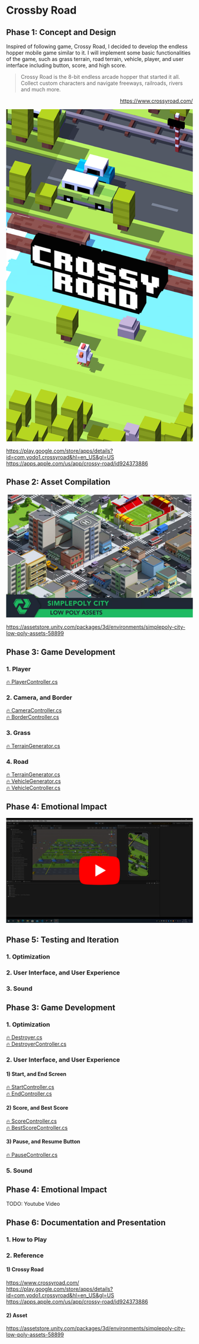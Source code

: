 # Crossby Road

## Phase 1: Concept and Design

<!-- Brainstorm a concept for your VR experience, drawing inspiration from the articles.
Sketch a basic design for your virtual environment, considering elements like nature, Earth, space, wildlife, humanity, and the emotional impact you want to convey. -->

Inspired of following game, Crossy Road, I decided to develop the endless hopper mobile game similar to it. I will implement some basic functionalities of the game, such as grass terrain, road terrain, vehicle, player, and user interface including button, score, and high score.

<blockquote>
Crossy Road is the 8-bit endless arcade hopper that started it all. Collect custom characters and navigate freeways, railroads, rivers and much more.
</blockquote>

<div align="right">
    <a href="https://www.crossyroad.com/  ">https://www.crossyroad.com/</a>
</div>

<p align="center">
    <img src="/ReadmeAssets/CrossyRoad.webp">
</p>

https://play.google.com/store/apps/details?id=com.yodo1.crossyroad&hl=en_US&gl=US  
https://apps.apple.com/us/app/crossy-road/id924373886

## Phase 2: Asset Compilation

<!-- Use readily available 3D models, textures, and assets (or create simple ones) to build your virtual environment.
Ensure that the assets align with your chosen theme and design. -->

<p align="center">
    <img src="/ReadmeAssets/SimplePolyCity.webp">
</p>

https://assetstore.unity.com/packages/3d/environments/simplepoly-city-low-poly-assets-58899

## Phase 3: Game Development

<!-- Using the Unreal Engine VR Template, begin constructing your first environment.
Implement basic user interactions, such as the ability to look around and navigate the space. -->

### 1. Player

<a href="/Assets/Scripts/PlayerController.cs">🔥 PlayerController.cs</a>

### 2. Camera, and Border

<a href="/Assets/Scripts/CameraController.cs">🔥 CameraController.cs</a>  
<a href="/Assets/Scripts/BorderController.cs">🔥 BorderController.cs</a>

### 3. Grass

<a href="/Assets/Scripts/TerrainGenerator.cs">🔥 TerrainGenerator.cs</a>

### 4. Road

<a href="/Assets/Scripts/TerrainGenerator.cs">🔥 TerrainGenerator.cs</a>  
<a href="/Assets/Scripts/VehicleGenerator.cs">🔥 VehicleGenerator.cs</a>  
<a href="/Assets/Scripts/VehicleController.cs">🔥 VehicleController.cs</a>

## Phase 4: Emotional Impact

<!-- Students will focus on creating an emotional impact in their VR experience, drawing from the readings.
Consider using lighting, sound, and storytelling elements to evoke specific emotions within users. -->

[![](ReadmeAssets/Thumbnail%201.png)](https://youtu.be/WVmYFeS8sS4)

## Phase 5: Testing and Iteration

<!-- Test your VR experience to ensure it runs smoothly and effectively.
Gather feedback from peers and make necessary adjustments to enhance the user experience. -->

### 1. Optimization

### 2. User Interface, and User Experience

### 3. Sound

## Phase 3: Game Development

<!-- Using the Unreal Engine VR Template, begin constructing your first environment.
Implement basic user interactions, such as the ability to look around and navigate the space. -->

### 1. Optimization

<a href="/Assets/Scripts/Destroyer.cs">🔥 Destroyer.cs</a>  
<a href="/Assets/Scripts/DestroyerController.cs">🔥 DestroyerController.cs</a>

### 2. User Interface, and User Experience

#### 1) Start, and End Screen

<a href="/Assets/Scripts/StartController.cs">🔥 StartController.cs</a>  
<a href="/Assets/Scripts/EndController.cs">🔥 EndController.cs</a>

#### 2) Score, and Best Score

<a href="/Assets/Scripts/ScoreController.cs">🔥 ScoreController.cs</a>  
<a href="/Assets/Scripts/BestScoreController.cs">🔥 BestScoreController.cs</a>

#### 3) Pause, and Resume Button

<a href="/Assets/Scripts/PauseController.cs">🔥 PauseController.cs</a>

### 5. Sound

## Phase 4: Emotional Impact

<!-- Students will focus on creating an emotional impact in their VR experience, drawing from the readings.
Consider using lighting, sound, and storytelling elements to evoke specific emotions within users. -->

TODO: Youtube Video

## Phase 6: Documentation and Presentation

<!-- Create documentation, including a brief project description, screenshots of your experience, a list of assets used, and a reflection on the emotional impact you aimed to achieve.
Present your VR experiences to the class, sharing your inspirations and insights. -->

### 1. How to Play

### 2. Reference

#### 1) Crossy Road

https://www.crossyroad.com/  
https://play.google.com/store/apps/details?id=com.yodo1.crossyroad&hl=en_US&gl=US  
https://apps.apple.com/us/app/crossy-road/id924373886

#### 2) Asset

https://assetstore.unity.com/packages/3d/environments/simplepoly-city-low-poly-assets-58899
